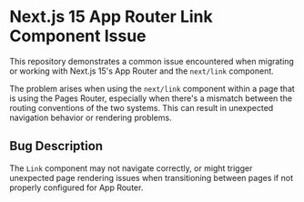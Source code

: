 # Next.js 15 App Router Link Component Issue

This repository demonstrates a common issue encountered when migrating or working with Next.js 15's App Router and the `next/link` component.

The problem arises when using the `next/link` component within a page that is using the Pages Router, especially when there's a mismatch between the routing conventions of the two systems. This can result in unexpected navigation behavior or rendering problems. 

## Bug Description
The `Link` component may not navigate correctly, or might trigger unexpected page rendering issues when transitioning between pages if not properly configured for App Router.